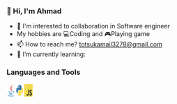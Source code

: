 ### 👋 Hi, I'm Ahmad
- 👀 I'm interested to collaboration in Software engineer
- My hobbies are 💻Coding and 🎮Playing game
- 📫 How to reach me? totsukamail3278@gmail.com
- 🌱 I’m currently learning:
### Languages and Tools

<img align="left" alt="Ahmad3296's Github Stats" src="https://raw.githubusercontent.com/devicons/devicon/master/icons/java/java-original.svg" width="20" height="30" />
<img align="left" alt="Ahmad3296's Github Stats" src="https://raw.githubusercontent.com/devicons/devicon/master/icons/python/python-original.svg" width="20" height="30" />
<img align="left" alt="Ahmad3296's Github Stats" src="https://raw.githubusercontent.com/devicons/devicon/master/icons/javascript/javascript-original.svg" width="20" height="30" />

<!---<img align = "left" alt = "Ahmad3296's Github Stats" src = "https://github-readme-stats.vercel.app/api?username=Ahmad3296&show_icons=true&theme=radical" />
<img align = "left" alt = "Ahmad3296's Github Stats" src = "https://github-readme-stats.vercel.app/api/top-langs/?username=Ahmad3296&layout=compact" />
Ahmad3296/Ahmad3296 is a ✨ special ✨ repository because its `README.md` (this file) appears on your GitHub profile.
You can click the Preview link to take a look at your changes.
--->
